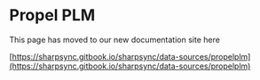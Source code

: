 # Propel PLM

This page has moved to our new documentation site here 

[https://sharpsync.gitbook.io/sharpsync/data-sources/propelplm](https://sharpsync.gitbook.io/sharpsync/data-sources/propelplm)
